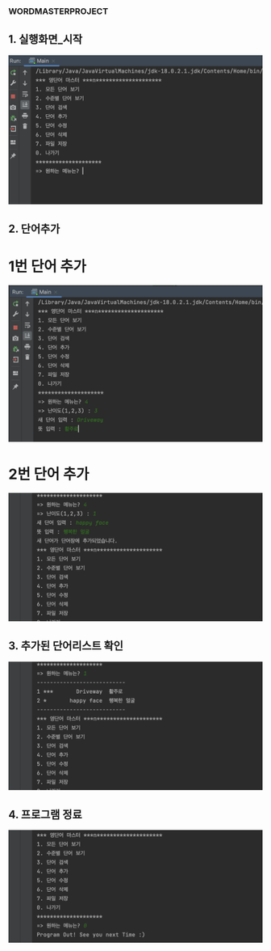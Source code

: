 ### WORDMASTERPROJECT

## 1. 실행화면_시작

<img src = "https://github.com/KoreanTuna/WordMasterProject/blob/main/screenshot/project_start.png?raw=true" width:360px>

## 2. 단어추가 

# 1번 단어 추가

<img src = "https://github.com/KoreanTuna/WordMasterProject/blob/main/screenshot/project_addWord_1.png?raw=true" width:360px>

# 2번 단어 추가

<img src = "https://github.com/KoreanTuna/WordMasterProject/blob/main/screenshot/project_addWord_2.png?raw=true" width:360px>

## 3. 추가된 단어리스트 확인

<img src = "https://github.com/KoreanTuna/WordMasterProject/blob/main/screenshot/project_checkwordList.png?raw=true">

## 4. 프로그램 정료

<img src = "https://github.com/KoreanTuna/WordMasterProject/blob/main/screenshot/project_end.png?raw=true">
